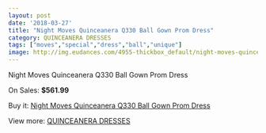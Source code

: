```yaml
---
layout: post
date: '2018-03-27'
title: "Night Moves Quinceanera Q330 Ball Gown Prom Dress"
category: QUINCEANERA DRESSES
tags: ["moves","special","dress","ball","unique"]
image: http://img.eudances.com/4955-thickbox_default/night-moves-quinceanera-q330-ball-gown-prom-dress.jpg
---
```

Night Moves Quinceanera Q330 Ball Gown Prom Dress

On Sales: **$561.99**
<a href="https://www.eudances.com/en/quinceanera-dresses/1670-night-moves-quinceanera-q330-ball-gown-prom-dress.html"><amp-img layout="responsive" width="600" height="600" src="//img.eudances.com/4955-thickbox_default/night-moves-quinceanera-q330-ball-gown-prom-dress.jpg" alt="Night Moves Quinceanera Q330 Ball Gown Prom Dress 0" /></a>
<a href="https://www.eudances.com/en/quinceanera-dresses/1670-night-moves-quinceanera-q330-ball-gown-prom-dress.html"><amp-img layout="responsive" width="600" height="600" src="//img.eudances.com/4956-thickbox_default/night-moves-quinceanera-q330-ball-gown-prom-dress.jpg" alt="Night Moves Quinceanera Q330 Ball Gown Prom Dress 1" /></a>

Buy it: [Night Moves Quinceanera Q330 Ball Gown Prom Dress](https://www.eudances.com/en/quinceanera-dresses/1670-night-moves-quinceanera-q330-ball-gown-prom-dress.html "Night Moves Quinceanera Q330 Ball Gown Prom Dress")

View more: [QUINCEANERA DRESSES](https://www.eudances.com/en/17-quinceanera-dresses "QUINCEANERA DRESSES")